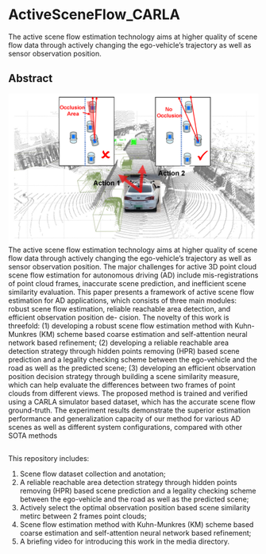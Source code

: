 # ActiveSceneFlow_CARLA
The active scene flow estimation technology aims at higher quality of scene flow data through actively changing the ego-vehicle’s trajectory as well as sensor observation position.

## Abstract
<img src="https://github.com/SJWang2015/ActiveSceneFlow_CARLA/blob/main/media/motivation.png" width="1000" />
The active scene flow estimation technology aims at higher quality of scene flow data through actively changing the 
ego-vehicle’s trajectory as well as sensor observation position.
The major challenges for active 3D point cloud scene flow
estimation for autonomous driving (AD) include mis-registrations
of point cloud frames, inaccurate scene prediction, and inefficient
scene similarity evaluation. This paper presents a framework of
active scene flow estimation for AD applications, which consists
of three main modules: robust scene flow estimation, reliable
reachable area detection, and efficient observation position de-
cision. The novelty of this work is threefold: (1) developing
a robust scene flow estimation method with Kuhn-Munkres
(KM) scheme based coarse estimation and self-attention neural
network based refinement; (2) developing a reliable reachable
area detection strategy through hidden points removing (HPR)
based scene prediction and a legality checking scheme between
the ego-vehicle and the road as well as the predicted scene;
(3) developing an efficient observation position decision strategy
through building a scene similarity measure, which can help
evaluate the differences between two frames of point clouds from
different views. The proposed method is trained and verified
using a CARLA simulator based dataset, which has the accurate
scene flow ground-truth. The experiment results demonstrate the
superior estimation performance and generalization capacity of
our method for various AD scenes as well as different system
configurations, compared with other SOTA methods

##
This repository includes:
1. Scene flow dataset collection and anotation;
2. A reliable reachable area detection strategy through hidden points removing (HPR) based scene prediction and a legality checking scheme between
the ego-vehicle and the road as well as the predicted scene;
3. Actively select the optimal observation position based scene similarity metirc between 2 frames point clouds;
4. Scene flow estimation method with Kuhn-Munkres (KM) scheme based coarse estimation and self-attention neural
network based refinement;
5. A briefing video for introducing this work in the media directory.

